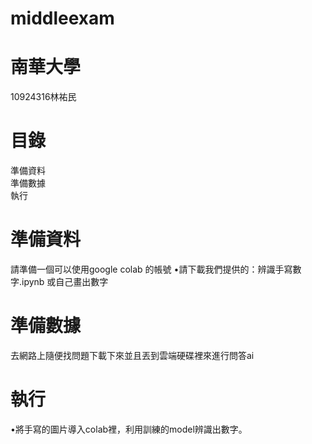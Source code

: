 # middleexam
# 南華大學
10924316林祐民
# 目錄
準備資料\
準備數據\
執行
# 準備資料
請準備一個可以使用google colab 的帳號
•請下載我們提供的：辨識手寫數字.ipynb 或自己畫出數字
# 準備數據
去網路上隨便找問題下載下來並且丟到雲端硬碟裡來進行問答ai
# 執行
•將手寫的圖片導入colab裡，利用訓練的model辨識出數字。
